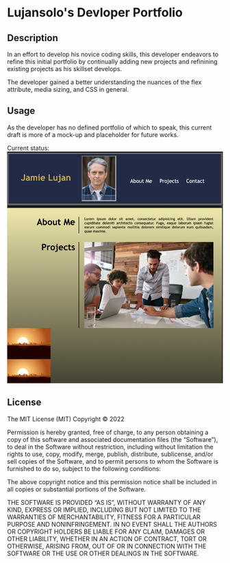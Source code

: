 # Lujansolo's Devloper Portfolio

## Description

In an effort to develop his novice coding skills, this developer endeavors to refine this initial portfolio by continually adding new projects and refinining existing projects as his skillset develops. 

The developer gained a better understanding the nuances of the flex attribute, media sizing, and CSS in general.

## Usage

As the developer has no defined portfolio of which to speak, this current draft is more of a mock-up and placeholder for future works.

Current status:
    ![LujanSolo Portfolio online](assets/images/lujan-portfolio.png)



## License

The MIT License (MIT)
Copyright © 2022 <copyright holders>

Permission is hereby granted, free of charge, to any person obtaining a copy of this software and associated documentation files (the “Software”), to deal in the Software without restriction, including without limitation the rights to use, copy, modify, merge, publish, distribute, sublicense, and/or sell copies of the Software, and to permit persons to whom the Software is furnished to do so, subject to the following conditions:

The above copyright notice and this permission notice shall be included in all copies or substantial portions of the Software.

THE SOFTWARE IS PROVIDED “AS IS”, WITHOUT WARRANTY OF ANY KIND, EXPRESS OR IMPLIED, INCLUDING BUT NOT LIMITED TO THE WARRANTIES OF MERCHANTABILITY, FITNESS FOR A PARTICULAR PURPOSE AND NONINFRINGEMENT. IN NO EVENT SHALL THE AUTHORS OR COPYRIGHT HOLDERS BE LIABLE FOR ANY CLAIM, DAMAGES OR OTHER LIABILITY, WHETHER IN AN ACTION OF CONTRACT, TORT OR OTHERWISE, ARISING FROM, OUT OF OR IN CONNECTION WITH THE SOFTWARE OR THE USE OR OTHER DEALINGS IN THE SOFTWARE.